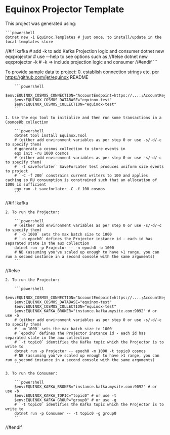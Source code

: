 # Equinox Projector Template

This project was generated using:

    ```powershell
    dotnet new -i Equinox.Templates # just once, to install/update in the local templates store
//#if !kafka
    # add -k to add Kafka Projection logic and consumer
    dotnet new eqxprojector # use --help to see options such as 
//#else
    dotnet new eqxprojector -k # -k => include projection logic and consumer
//#endif
    ```

To provide sample data to project:
    0. establish connection strings etc. per https://github.com/jet/equinox README

        ```powershell
        $env:EQUINOX_COSMOS_CONNECTION="AccountEndpoint=https://....;AccountKey=....=;"
        $env:EQUINOX_COSMOS_DATABASE="equinox-test"
        $env:EQUINOX_COSMOS_COLLECTION="equinox-test"
        ```

    1. Use the eqx tool to initialize and then run some transactions in a CosmosDb collection

        ```powershell
        dotnet tool install Equinox.Tool
        # (either add environment variables as per step 0 or use -s/-d/-c to specify them)
        # generate a cosmos collection to store events in
        eqx init -ru 1000 cosmos
        # (either add environment variables as per step 0 or use -s/-d/-c to specify them)
        # `-t saveforlater` SaveForLater test produces uniform size events to project
        # `-C -f 200` constrains current writers to 100 and applies caching so RU consumption is constrained such that an allocation of 1000 is sufficient
        eqx run -t saveforlater -C -f 100 cosmos 
        ```
//#if !kafka

    2. To run the Projector:

        ```powershell
        # (either add environment variables as per step 0 or use -s/-d/-c to specify them)
        # `-b 1000` sets the max batch size to 1000
        # `-n epoch0` defines the Projector instance id - each id has separated state in the aux collection
        dotnet run -p Projector -- -n epoch0 -b 1000
        # NB (assuming you've scaled up enough to have >1 range, you can run a second instance in a second console with the same arguments)
        ```
//#else

    2. To run the Projector:

        ```powershell
        $env:EQUINOX_COSMOS_CONNECTION="AccountEndpoint=https://....;AccountKey=....=;"
        $env:EQUINOX_COSMOS_DATABASE="equinox-test"
        $env:EQUINOX_COSMOS_COLLECTION="equinox-test"
        $env:EQUINOX_KAFKA_BROKER="instance.kafka.mysite.com:9092" # or use -b
        # (either add environment variables as per step 0 or use -s/-d/-c to specify them)
        # `-m 1000` sets the max batch size to 1000
        # `epoch0` defines the Projector instance id - each id has separated state in the aux collection
        # `-t topic0` identifies the Kafka topic which the Projector is to write to
        dotnet run -p Projector -- epoch0 -m 1000 -t topic0 cosmos
        # NB (assuming you've scaled up enough to have >1 range, you can run a second instance in a second console with the same arguments)
        ```

    3. To run the Consumer:

        ```powershell
        $env:EQUINOX_KAFKA_BROKER="instance.kafka.mysite.com:9092" # or use -b
        $env:EQUINOX_KAFKA_TOPIC="topic0" # or use -t
        $env:EQUINOX_KAFKA_GROUP="group0" # or use -g
        # `-t topic0` identifies the Kafka topic which the Projector is to write to
        dotnet run -p Consumer -- -t topic0 -g group0
        ```
//#endif